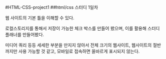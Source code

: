#HTML-CSS-project1
##html/css 스터디 1일차 

웹 사이트의 기본 틀을 이해할 수 있다.

로컬스토리지를 통해서 저장이 가능한 체크 박스를 만들어 봤으며, 이를 활용해 스터디 플래너를 만들어봤다.

미디어 쿼리 등등 세세한 부분을 만지지 않아서 전체 크기의 웹사이트, 웹사이트의 절반까지만 사용 가능할 것 같고, 모바일로 접속하면 올바르게 표시되지 않는다.
